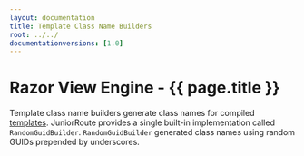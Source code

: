 ```yaml
---
layout: documentation
title: Template Class Name Builders
root: ../../
documentationversions: [1.0]
---
```

Razor View Engine - {{ page.title }}
=
Template class name builders generate class names for compiled [templates](templates.html). JuniorRoute provides a single built-in implementation called ```RandomGuidBuilder```. ```RandomGuidBuilder``` generated class names using random GUIDs prepended by underscores.
